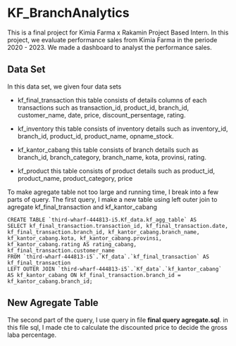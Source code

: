 # KF_BranchAnalytics
This is a final project for Kimia Farma x Rakamin Project Based Intern. In this project, we evaluate performance sales from Kimia Farma in the periode 2020 - 2023. We made a dashboard to analyst the performance sales. 

## Data Set

In this data set, we given four data sets 
* kf_final_transaction
 this table consists of details columns of each transactions such as transaction_id, product_id, branch_id, customer_name, date, price, discount_persentage, rating.
* kf_inventory 
this table consists of inventory details such as inventory_id, branch_id, product_id, product_name, opname_stock.
* kf_kantor_cabang
this table consists of branch details such as branch_id, branch_category, branch_name, kota, provinsi, rating.

* kf_product
this table consists of product details such as product_id, product_name, product_category, price

To make agregate table not too large and running time, I break into a few parts of query. The first query, I make a new table using left outer join to agregate kf_final_transaction and kf_kantor_cabang

```
CREATE TABLE `third-wharf-444813-i5.Kf_data.kf_agg_table` AS 
SELECT kf_final_transaction.transaction_id, kf_final_transaction.date, kf_final_transaction.branch_id, kf_kantor_cabang.branch_name, kf_kantor_cabang.kota, kf_kantor_cabang.provinsi, kf_kantor_cabang.rating AS rating_cabang, kf_final_transaction.customer_name 
FROM `third-wharf-444813-i5`.`Kf_data`.`kf_final_transaction` AS kf_final_transaction 
LEFT OUTER JOIN `third-wharf-444813-i5`.`Kf_data`.`kf_kantor_cabang` AS kf_kantor_cabang ON kf_final_transaction.branch_id = kf_kantor_cabang.branch_id;
```
## New Agregate Table 
The second part of the query, I use query in file **final query agregate.sql**. 
in this file sql, I made cte to calculate the discounted price to decide the gross laba percentage. 